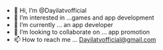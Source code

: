 - 👋 Hi, I’m @Dayilatvofficial
- 👀 I’m interested in ...games and app development 
- 🌱 I’m currently ... an app developer 
- 💞️ I’m looking to collaborate on ... app promotion 
- 📫 How to reach me ... Dayilatvofficial@gmail.com

<!---
Dayilatvofficial/Dayilatvofficial is a ✨ special ✨ repository because its `README.md` (this file) appears on your GitHub profile.
You can click the Preview link to take a look at your changes.
--->
